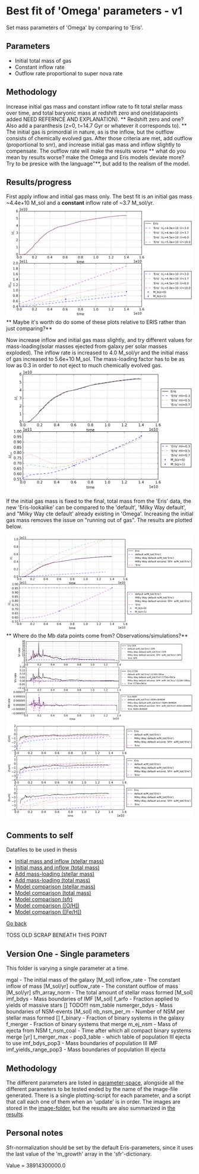 Best fit of 'Omega' parameters - v1
===========================================

Set mass parameters of 'Omega' by comparing to 'Eris'.

Parameters
-----------
- Initial total mass of gas
- Constant inflow rate
- Outflow rate proportional to super nova rate

Methodology
------------
Increase initial gas mass and constant inflow rate to fit total stellar mass over time, and total baryonic mass at redshift zero and one(datapoints added NEED REFERNCE AND EXPLANATION). ** Redshift zero and one? Also add a paranthesis (z=0, t=14.7 Gyr or whatever it corresponds to). ** The initial gas is primordial in nature, as is the inflow, but the outflow consists of chemically evolved gas.
After those criteria are met, add outflow (proportional to snr), and increase initial gas mass and inflow slightly to compensate. The outflow rate will make the results worse ** what do you mean by results worse? make the Omega and Eris models deviate more? Try to be presice with the language"**, but add to the realism of the model.

Results/progress
------------------

First apply inflow and initial gas mass only. The best fit is an initial gas mass ~4.4e+10 M\_sol and a **constant** inflow rate of ~3.7 M\_sol/yr.
![initial plus inflow only](data/mass_parameters_v1_n1100.png)
** Maybe it's worth do do some of these plots relative to ERIS rather than just comparing?**

Now increase inflow and initial gas mass slightly, and try different values for mass-loading(solar masses ejected from galaxy per solar masses exploded). 
The inflow rate is increased to 4.0 M\_sol/yr and the initial mass of gas increased to 5.6e+10 M\_sol.
The mass-loading factor has to be as low as 0.3 in order to not eject to much chemically evolved gas.
![mass-loading](data/mass_parameters_v2_n300.png)

If the initial gas mass is fixed to the final, total mass from the 'Eris' data, the new 'Eris-lookalike' can be compared to the 'default', 'Milky Way default', and "Milky Way cte default' already existing in 'Omega'. Increasing the initial gas mass removes the issue on "running out of gas". The results are plotted below.

![final masses](data/mass_parameters_v3_masses_n300.png)
** Where do the Mb data points come from? Observations/simulations?**
![final rates](data/mass_parameters_v3_rates_n300.png)
![final spectroscopic](data/mass_parameters_v3_spectro_n300.png)

Comments to self
------------------
Datafiles to be used in thesis
 - [Initial mass and inflow (stellar mass)](data/mass_parameters_v1_1_n1100_explanatory.txt)
 - [Initial mass and inflow (total mass)](data/mass_parameters_v1_2_n1100_explanatory.txt)
 - [Add mass-loading (stellar mass)](data/mass_parameters_v2_1_n300_explanatory.txt)
 - [Add mass-loading (total mass)](data/mass_parameters_v2_2_n300_explanatory.txt)
 - [Model comparison (stellar mass)](data/mass_parameters_v3_masses_1_n300_explanatory.txt)
 - [Model comparison (total mass)](data/mass_parameters_v3_masses_2_n300_explanatory.txt)
 - [Model comparison (sfr)](data/mass_parameters_v3_rates_0_n300_explanatory.txt)
 - [Model comparison ([O/H])](data/mass_parameters_v3_spectro_0_n300_explanatory.txt)
 - [Model comparison ([Fe/H])](data/mass_parameters_v3_spectro_1_n300_explanatory.txt)
 
[Go back](../README.md)

TOSS OLD SCRAP BENEATH THIS POINT

Version One - Single parameters
-----------------------------------

This folder is varying a single parameter at a time.

mgal - The initial mass of the galaxy [M\_sol]
inflow\_rate - The constant inflow of mass [M\_sol/yr]
outflow\_rate - The constant outflow of mass [M\_sol/yr]
sfh\_array\_norm - The total amount of stellar mass formed [M\_sol]
imf\_bdys - Mass boundaries of IMF [M\_sol]
f\_arfo - Fraction applied to yields of massive stars []
TODO!!! nsm\_table
nsmerger\_bdys - Mass boundaries of NSM-events [M\_sol]
nb\_nsm\_per\_m - Number of NSM per stellar mass formed []
f\_binary - Fraction of binary systems in the galaxy
f\_merger - Fraction of binary systems that merge
m\_ej\_nsm - Mass of ejecta from NSM
t\_nsm\_coal - Time after which all compact binary systems merge [yr]
t\_merger\_max - 
pop3\_table - which table of population III ejecta to use
imf\_bdys\_pop3 - Mass boundaries of population III IMF
imf\_yields\_range\_pop3 - Mass boundaries of population III ejecta

Methodology
------------
The different parameters are listed in [parameter-space](parameter_space.txt), alongside all the different parameters to be tested ended by the name of the image-file generated.
There is a single plotting-script for each parameter, and a script that call each one of them when an 'update' is in order.
The images are stored in the [image-folder](variable_plots), but the results are also summarized in [the results](Results.md).

Personal notes
----------------
Sfr-normalization should be set by the default Eris-parameters, since it uses the last value of the 'm_growth' array in the 'sfr'-dictionary.

Value = 38914300000.0
